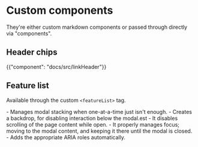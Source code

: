# Custom components

<p class="description">They're either custom markdown components or passed through directly via "components".</p>

## Header chips

{{"component": "docs/src/linkHeader"}}

## Feature list

Available through the custom `<featureList>` tag.

<featureList>
- Manages modal stacking when one-at-a-time just isn't enough.
- Creates a backdrop, for disabling interaction below the modal.est
- It disables scrolling of the page content while open.
- It properly manages focus; moving to the modal content, and keeping it there until the modal is closed.
- Adds the appropriate ARIA roles automatically.
</featureList>
